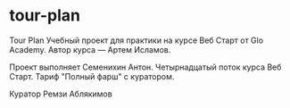 # tour-plan

Tour Plan
Учебный проект для практики на курсе Веб Старт от Glo Academy. Автор курса — Артем Исламов.

Проект выполняет
Семенихин Антон. Четырнадцатый поток курса Веб Старт. Тариф "Полный фарш" с куратором.

Куратор
Ремзи Аблякимов
